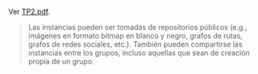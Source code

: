 
Ver [TP2.pdf](TP2.pdf).

> Las instancias pueden ser tomadas de repositorios públicos (e.g., imágenes en formato bitmap en blanco y negro, grafos de rutas, grafos de redes sociales, etc.). También pueden compartirse las instancias entre los grupos, incluso aquellas que sean de creación propia de un grupo.
